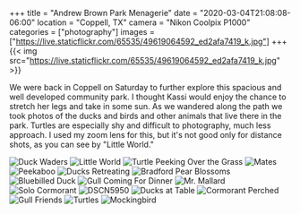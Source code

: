 +++
title = "Andrew Brown Park Menagerie"
date = "2020-03-04T21:08:08-06:00"
location = "Coppell, TX"
camera = "Nikon Coolpix P1000"
categories = ["photography"]
images = ["https://live.staticflickr.com/65535/49619064592_ed2afa7419_k.jpg"]
+++
{{< img src="https://live.staticflickr.com/65535/49619064592_ed2afa7419_k.jpg" >}}
<!--more-->
We were back in Coppell on Saturday to further explore this spacious and well developed community park. I thought Kassi would enjoy the chance to stretch her legs and take in some sun. As we wandered along the path we took photos of the ducks and birds and other animals that live there in the park. Turtles are especially shy and difficult to photography, much less approach. I used my zoom lens for this, but it's not good only for distance shots, as you can see by "Little World."

<div id="gallery">
		<img alt="Duck Waders" src="https://live.staticflickr.com/65535/49618825791_fcf4928194.jpg"
			data-image="https://live.staticflickr.com/65535/49618825791_2b5844b1b2_k.jpg">
		<img alt="Little World" src="https://live.staticflickr.com/65535/49619076747_442dafc012.jpg"
			data-image="https://live.staticflickr.com/65535/49619076747_fa9e5806d1_k.jpg">
		<img alt="Turtle Peeking Over the Grass" src="https://live.staticflickr.com/65535/49619077542_3386d46c16.jpg"
			data-image="https://live.staticflickr.com/65535/49619077542_eb7066abe1_k.jpg">
		<img alt="Mates" src="https://live.staticflickr.com/65535/49618305608_939a69bbb9.jpg"
			data-image="https://live.staticflickr.com/65535/49618305608_fbed207d20_k.jpg">
		<img alt="Peekaboo" src="https://live.staticflickr.com/65535/49619093357_e252b2edf5.jpg"
			data-image="https://live.staticflickr.com/65535/49619093357_5152cd1a5a_k.jpg">
		<img alt="Ducks Retreating" src="https://live.staticflickr.com/65535/49619073072_02fbcd3731.jpg"
			data-image="https://live.staticflickr.com/65535/49619073072_b2e0b06f16_k.jpg">
		<img alt="Bradford Pear Blossoms" src="https://live.staticflickr.com/65535/49619086762_9f694d578e.jpg"
			data-image="https://live.staticflickr.com/65535/49619086762_d47ab59e27_k.jpg">
		<img alt="Bluebilled Duck" src="https://live.staticflickr.com/65535/49618310538_4774f88e92.jpg"
			data-image="https://live.staticflickr.com/65535/49618310538_a979f00a52_k.jpg">
		<img alt="Gull Coming For Dinner" src="https://live.staticflickr.com/65535/49619071967_76cdf9965d.jpg"
			data-image="https://live.staticflickr.com/65535/49619071967_c9f31088d3_k.jpg">
		<img alt="Mr. Mallard" src="https://live.staticflickr.com/65535/49618821371_21224962df.jpg"
			data-image="https://live.staticflickr.com/65535/49618821371_8fb9ef2dc2_k.jpg">
		<img alt="Solo Cormorant" src="https://live.staticflickr.com/65535/49618819411_20649c9e60.jpg"
			data-image="https://live.staticflickr.com/65535/49618819411_43241018a0_k.jpg">
		<img alt="DSCN5950" src="https://live.staticflickr.com/65535/49618290738_e87d1a9b60.jpg"
			data-image="https://live.staticflickr.com/65535/49618290738_351ff38470_k.jpg">
		<img alt="Ducks at Table" src="https://live.staticflickr.com/65535/49618805351_4024e81c0b.jpg"
			data-image="https://live.staticflickr.com/65535/49618805351_60d9c29bb5_k.jpg">
		<img alt="Cormorant Perched" src="https://live.staticflickr.com/65535/49619064592_e03d94b5c5.jpg"
			data-image="https://live.staticflickr.com/65535/49619064592_ed2afa7419_k.jpg">
		<img alt="Gull Friends" src="https://live.staticflickr.com/65535/49618817876_2f28d4c24d.jpg"
			data-image="https://live.staticflickr.com/65535/49618817876_37b63c8f79_k.jpg">
		<img alt="Turtles" src="https://live.staticflickr.com/65535/49619068632_674dee6850.jpg"
			data-image="https://live.staticflickr.com/65535/49619068632_a7d1cf5a2e_k.jpg">
		<img alt="Mockingbird" src="https://live.staticflickr.com/65535/49619085567_8caac958a9.jpg"
			data-image="https://live.staticflickr.com/65535/49619085567_ea65281c53_k.jpg">
</div>
